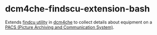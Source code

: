 # dcm4che-findscu-extension-bash
Extends [findcu utility](https://github.com/dcm4che/dcm4che/blob/master/dcm4che-tool/dcm4che-tool-findscu/README.md) in [dcm4che](https://github.com/dcm4che/dcm4che) to collect details about equipment on a [PACS (Picture Archiving and Communication System)](https://en.wikipedia.org/wiki/Picture_archiving_and_communication_system).
